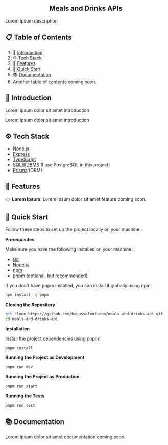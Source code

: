 <h2 align="center">Meals and Drinks APIs</h2>
<p>Lorem ipsum description</p>

## 📋 <a name="table">Table of Contents</a>

1. 🤖 [Introduction](#introduction)
2. ⚙️ [Tech Stack](#tech-stack)
3. 🔋 [Features](#features)
4. 🤸 [Quick Start](#quick-start)
5. 📚 [Documentation](#documentation)
6. Another table of contents coming soon.

## <a name="introduction">🤖 Introduction</a>

Lorem ipsum dolor sit amet introduction

Lorem ipsum dolor sit amet introduction

## <a name="tech-stack">⚙️ Tech Stack</a>

- [Node.js](https://nodejs.org/)
- [Express](https://expressjs.com/)
- [TypeScript](https://www.typescriptlang.org/)
- [SQL/RDBMS](https://en.wikipedia.org/wiki/Relational_database) (I use PostgreSQL in this project)
- [Prisma](https://www.prisma.io/) (ORM)

## <a name="features">🔋 Features</a>

👉 **Lorem Ipsum**: Lorem ipsum dolor sit amet feature coming soon.

## <a name="quick-start">🤸 Quick Start</a>

Follow these steps to set up the project locally on your machine.

**Prerequisites**

Make sure you have the following installed on your machine:

- [Git](https://git-scm.com/)
- [Node.js](https://nodejs.org/en)
- [npm](https://www.npmjs.com/)
- [pnpm](https://pnpm.io/) (optional, but recommended)

If you don't have pnpm installed, you can install it globally using npm:

```bash
npm install -g pnpm
```

**Cloning the Repository**

```bash
git clone https://github.com/bagusvalentinoo/meals-and-drinks-api.git
cd meals-and-drinks-api
```

**Installation**

Install the project dependencies using pnpm:

```bash
pnpm install
```

**Running the Project as Development**

```bash
pnpm run dev
```

**Running the Project as Production**

```bash
pnpm run start
```

**Running the Tests**

```bash
pnpm run test
```

## <a name="documentation">📚 Documentation</a>

Lorem ipsum dolor sit amet documentation coming soon.
